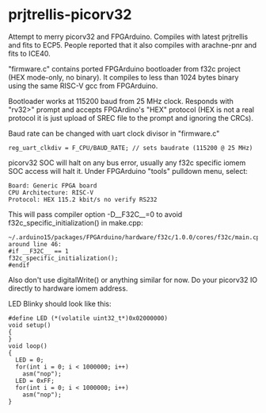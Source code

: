 # prjtrellis-picorv32

Attempt to merry picorv32 and FPGArduino.
Compiles with latest prjtrellis and fits to ECP5.
People reported that it also compiles with arachne-pnr and fits to ICE40.

"firmware.c" contains ported FPGArduino bootloader from f32c project
(HEX mode-only, no binary). It compiles to less than 1024 bytes
binary using the same RISC-V gcc from FPGArduino.

Bootloader works at 115200 baud from 25 MHz clock.
Responds with "rv32>" prompt and accepts FPGArdino's
"HEX" protocol (HEX is not a real protocol it is just
upload of SREC file to the prompt and ignoring the CRCs).

Baud rate can be changed with uart clock divisor in "firmware.c"

    reg_uart_clkdiv = F_CPU/BAUD_RATE; // sets baudrate (115200 @ 25 MHz)

picorv32 SOC will halt on any bus error, usually any f32c specific
iomem SOC access will halt it. Under FPGArduino "tools" pulldown menu,
select:

    Board: Generic FPGA board
    CPU Architecture: RISC-V
    Protocol: HEX 115.2 kbit/s no verify RS232

This will pass compiler option -D__F32C__=0 to avoid
f32c_specific_initialization() in make.cpp:

    ~/.arduino15/packages/FPGArduino/hardware/f32c/1.0.0/cores/f32c/main.cpp
    around line 46:
    #if __F32C__ == 1
    f32c_specific_initialization();
    #endif

Also don't use digitalWrite() or anything similar for now.
Do your picorv32 IO directly to hardware iomem address.

LED Blinky should look like this:

    #define LED (*(volatile uint32_t*)0x02000000)
    void setup()
    {
    }
    void loop()
    {
      LED = 0;
      for(int i = 0; i < 1000000; i++)
        asm("nop");
      LED = 0xFF;
      for(int i = 0; i < 1000000; i++)
        asm("nop");
    }

